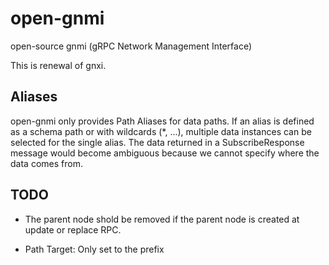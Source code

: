 # open-gnmi

open-source gnmi (gRPC Network Management Interface)

This is renewal of gnxi.

## Aliases

open-gnmi only provides Path Aliases for data paths.
If an alias is defined as a schema path or with wildcards (*, ...), multiple data instances can be selected for the single alias.
The data returned in a SubscribeResponse message would become ambiguous because we cannot specify where the data comes from.

## TODO

- The parent node shold be removed if the parent node is created at update or replace RPC.


- Path Target: Only set to the prefix